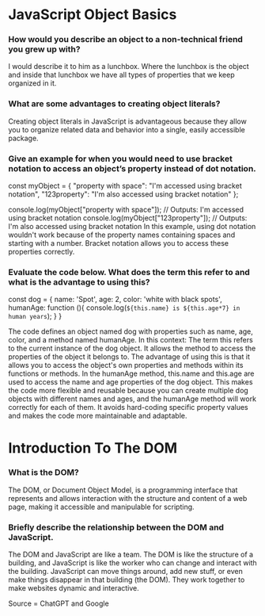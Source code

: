 # JavaScript Object Basics
### How would you describe an object to a non-technical friend you grew up with?
I would describe it to him as a lunchbox. Where the lunchbox is the object and inside that lunchbox we have all types of properties that we keep organized
in it.
### What are some advantages to creating object literals?
Creating object literals in JavaScript is advantageous because they allow you to organize related data and behavior into a single, easily accessible package.
### Give an example for when you would need to use bracket notation to access an object’s property instead of dot notation.
const myObject = {
  "property with space": "I'm accessed using bracket notation",
  "123property": "I'm also accessed using bracket notation"
};

console.log(myObject["property with space"]); // Outputs: I'm accessed using bracket notation
console.log(myObject["123property"]); // Outputs: I'm also accessed using bracket notation
In this example, using dot notation wouldn't work because of the property names containing spaces and starting with a number. Bracket notation allows you to access these properties correctly.

### Evaluate the code below. What does the term this refer to and what is the advantage to using this?
const dog = {
  name: 'Spot',
  age: 2,
  color: 'white with black spots',
  humanAge: function (){
    console.log(`${this.name} is ${this.age*7} in human years`);
  }
}

The code defines an object named dog with properties such as name, age, color, and a method named humanAge. In this context:
The term this refers to the current instance of the dog object. It allows the method to access the properties of the object it belongs to.
The advantage of using this is that it allows you to access the object's own properties and methods within its functions or methods. In the humanAge method, this.name and this.age are used to access the name and age properties of the dog object. This makes the code more flexible and reusable because you can create multiple dog objects with different names and ages, and the humanAge method will work correctly for each of them. It avoids hard-coding specific property values and makes the code more maintainable and adaptable.


# Introduction To The DOM

### What is the DOM?
The DOM, or Document Object Model, is a programming interface that represents and allows interaction with the structure and content of a web page, 
making it accessible and manipulable for scripting.

### Briefly describe the relationship between the DOM and JavaScript.
The DOM and JavaScript are like a team. The DOM is like the structure of a building, and JavaScript is like the worker who can change and interact with the building.
JavaScript can move things around, add new stuff, or even make things disappear in that building (the DOM). 
They work together to make websites dynamic and interactive.

Source = ChatGPT and Google


